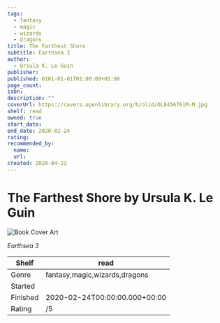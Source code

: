 ```yaml
---
tags:
  - fantasy
  - magic
  - wizards
  - dragons
title: The Farthest Shore
subtitle: Earthsea 3
author:
  - Ursula K. Le Guin
publisher:
published: 0101-01-01T01:00:00+01:00
page_count:
isbn:
description: ""
coverUrl: https://covers.openlibrary.org/b/olid/OL8456761M-M.jpg
shelf: read
owned: true
start_date:
end_date: 2020-02-24
rating:
recommended_by:
  name:
  url:
created: 2020-04-22
---
```


# The Farthest Shore by Ursula K. Le Guin

![Book Cover Art](https://covers.openlibrary.org/b/olid/OL8456761M-M.jpg)

_Earthsea 3_

| Shelf | read |
| --- | --- |
| Genre | fantasy,magic,wizards,dragons |
| Started |  |
| Finished | 2020-02-24T00:00:00.000+00:00 |
| Rating | /5 |

